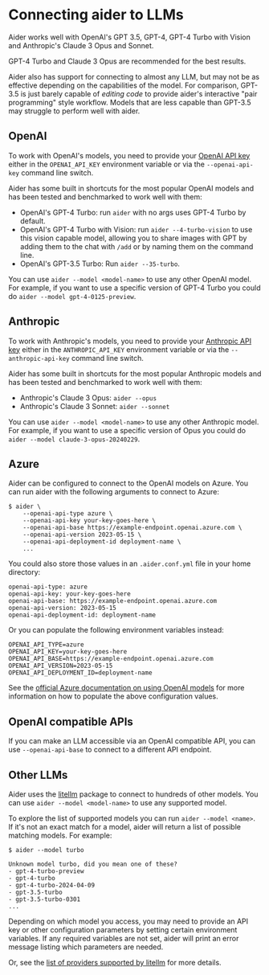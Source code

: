 
# Connecting aider to LLMs

Aider works well with OpenAI's GPT 3.5, GPT-4, GPT-4 Turbo with Vision and
Anthropic's Claude 3 Opus and Sonnet.

GPT-4 Turbo and Claude 3 Opus are recommended for the best results.

Aider also has support for connecting to almost any LLM, but may not be as effective
depending on the capabilities of the model.
For comparison, GPT-3.5 is just barely capable of *editing code* to provide aider's
interactive "pair programming" style workflow.
Models that are less capable than GPT-3.5 may struggle to perform well with aider.

## OpenAI

To work with OpenAI's models, you need to provide your
[OpenAI API key](https://help.openai.com/en/articles/4936850-where-do-i-find-my-secret-api-key)
either in the `OPENAI_API_KEY` environment variable or
via the `--openai-api-key` command line switch.

Aider has some built in shortcuts for the most popular OpenAI models and
has been tested and benchmarked to work well with them:

- OpenAI's GPT-4 Turbo: run `aider` with no args uses GPT-4 Turbo by default.
- OpenAI's GPT-4 Turbo with Vision: run `aider --4-turbo-vision` to use this vision capable model, allowing you to share images with GPT by adding them to the chat with `/add` or by naming them on the command line.
- OpenAI's GPT-3.5 Turbo: Run `aider --35-turbo`.

You can use `aider --model <model-name>` to use any other OpenAI model.
For example, if you want to use a specific version of GPT-4 Turbo
you could do `aider --model gpt-4-0125-preview`.

## Anthropic

To work with Anthropic's models, you need to provide your
[Anthropic API key](https://docs.anthropic.com/claude/reference/getting-started-with-the-api)
either in the `ANTHROPIC_API_KEY` environment variable or
via the `--anthropic-api-key` command line switch.

Aider has some built in shortcuts for the most popular Anthropic models and
has been tested and benchmarked to work well with them:

- Anthropic's Claude 3 Opus: `aider --opus`
- Anthropic's Claude 3 Sonnet: `aider --sonnet`

You can use `aider --model <model-name>` to use any other Anthropic model.
For example, if you want to use a specific version of Opus
you could do `aider --model claude-3-opus-20240229`.

## Azure

Aider can be configured to connect to the OpenAI models on Azure.
You can run aider with the following arguments to connect to Azure:

```
$ aider \
    --openai-api-type azure \
    --openai-api-key your-key-goes-here \
    --openai-api-base https://example-endpoint.openai.azure.com \
    --openai-api-version 2023-05-15 \
    --openai-api-deployment-id deployment-name \
    ...
```

You could also store those values in an `.aider.conf.yml` file in your home directory:

```
openai-api-type: azure
openai-api-key: your-key-goes-here
openai-api-base: https://example-endpoint.openai.azure.com
openai-api-version: 2023-05-15
openai-api-deployment-id: deployment-name
```

Or you can populate the following environment variables instead:

```
OPENAI_API_TYPE=azure
OPENAI_API_KEY=your-key-goes-here
OPENAI_API_BASE=https://example-endpoint.openai.azure.com
OPENAI_API_VERSION=2023-05-15
OPENAI_API_DEPLOYMENT_ID=deployment-name
```

See the
[official Azure documentation on using OpenAI models](https://learn.microsoft.com/en-us/azure/cognitive-services/openai/chatgpt-quickstart?tabs=command-line&pivots=programming-language-python)
for more information on how to populate the above configuration values.

## OpenAI compatible APIs

If you can make an LLM accessible via an OpenAI compatible API,
you can use `--openai-api-base` to connect to a different API endpoint.

## Other LLMs

Aider uses the [litellm](https://docs.litellm.ai/docs/providers) package
to connect to hundreds of other models.
You can use `aider --model <model-name>` to use any supported model.

To explore the list of supported models you can run `aider --model <name>`.
If it's not an exact match for a model, aider will
return a list of possible matching models.
For example:

```
$ aider --model turbo

Unknown model turbo, did you mean one of these?
- gpt-4-turbo-preview
- gpt-4-turbo
- gpt-4-turbo-2024-04-09
- gpt-3.5-turbo
- gpt-3.5-turbo-0301
...
```

Depending on which model you access, you may need to provide an API key
or other configuration parameters by setting certain environment variables.
If any required variables are not set, aider will print an
error message listing which parameters are needed.

Or, see the [list of providers supported by litellm](https://docs.litellm.ai/docs/providers)
for more details.

